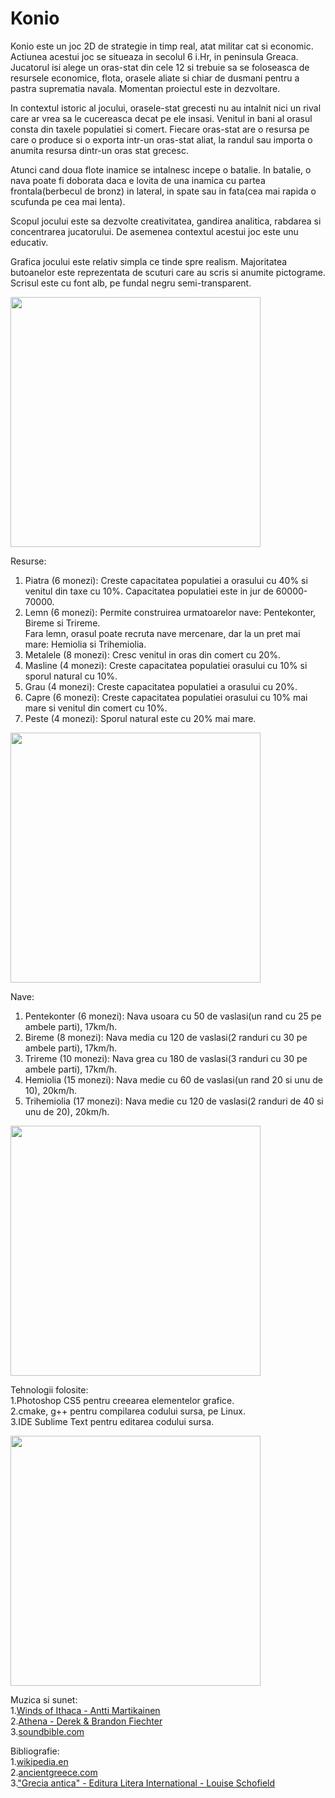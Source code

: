 # Konio

Konio este un joc 2D de strategie in timp real, atat militar cat si economic. Actiunea acestui joc se situeaza in secolul 6 i.Hr, in peninsula Greaca. Jucatorul isi alege un oras-stat din cele 12 si trebuie sa se foloseasca de resursele economice, flota, orasele aliate si chiar de dusmani pentru a pastra suprematia navala. Momentan proiectul este in dezvoltare.<br />

In contextul istoric al jocului, orasele-stat grecesti nu au intalnit nici un rival care ar vrea sa le cucereasca decat pe ele insasi. Venitul in bani al orasul consta din taxele populatiei si comert. Fiecare oras-stat are o resursa pe care o produce si o exporta intr-un oras-stat aliat, la randul sau importa o anumita resursa dintr-un oras stat grecesc.<br />

Atunci cand doua flote inamice se intalnesc incepe o batalie. In batalie, o nava poate fi doborata daca e lovita de una inamica cu partea frontala(berbecul de bronz) in lateral, in spate sau in fata(cea mai rapida o scufunda pe cea mai lenta).<br />

Scopul jocului este sa dezvolte creativitatea, gandirea analitica, rabdarea si concentrarea jucatorului. De asemenea contextul acestui joc este unu educativ.<br />

Grafica jocului este relativ simpla ce tinde spre realism. Majoritatea butoanelor este reprezentata de scuturi care au scris si anumite pictograme. Scrisul este cu font alb, pe fundal negru semi-transparent.<br />

<img style='height:400px;' src='http://i.imgur.com/6ksovPl.jpg'/>

Resurse:<br />
1. Piatra (6 monezi): Creste capacitatea populatiei a orasului cu 40% si venitul din taxe cu 10%. Capacitatea populatiei este in jur de 60000-70000.<br />
2. Lemn (6 monezi): Permite construirea urmatoarelor nave: Pentekonter, Bireme si Trireme.<br />
   Fara lemn, orasul poate recruta nave mercenare, dar la un pret mai mare: Hemiolia si Trihemiolia.<br />
3. Metalele (8 monezi): Cresc venitul in oras din comert cu 20%.<br />
4. Masline (4 monezi): Creste capacitatea populatiei orasului cu 10% si sporul natural cu 10%.<br />
5. Grau (4 monezi): Creste capacitatea populatiei a orasului cu 20%.<br />
6. Capre (6 monezi): Creste capacitatea populatiei orasului cu 10% mai mare si venitul din comert cu 10%.<br />
7. Peste (4 monezi): Sporul natural este cu 20% mai mare.<br />

<img style='height:400px;' src='http://imgur.com/aWZl6zF.jpg'>

Nave:<br />
1. Pentekonter (6 monezi): Nava usoara cu 50 de vaslasi(un rand cu 25 pe ambele parti), 17km/h.<br />
2. Bireme (8 monezi): Nava media cu 120 de vaslasi(2 randuri cu 30 pe ambele parti), 17km/h.<br />
3. Trireme (10 monezi): Nava grea cu 180 de vaslasi(3 randuri cu 30 pe ambele parti), 17km/h.<br />
4. Hemiolia (15 monezi): Nava medie cu 60 de vaslasi(un rand 20 si unu de 10), 20km/h.<br />
5. Trihemiolia (17 monezi): Nava medie cu 120 de vaslasi(2 randuri de 40 si unu de 20), 20km/h.<br />


<img style='height:400px;' src='http://imgur.com/2uL4G0O.jpg'>

Tehnologii folosite:<br />
1.Photoshop CS5 pentru creearea elementelor grafice.<br />
2.cmake, g++ pentru compilarea codului sursa, pe Linux.<br />
3.IDE Sublime Text pentru editarea codului sursa.<br />

<img style='height:400px;' src='http://imgur.com/2782saH.jpg'>

Muzica si sunet:<br />
1.<a href='https://www.youtube.com/watch?v=Eh51m6glEHo'>Winds of Ithaca - Antti Martikainen</a><br />
2.<a href='https://www.youtube.com/watch?v=L-xEJxmxY_w'>Athena - Derek & Brandon Fiechter</a><br />
3.<a href='www.soundbible.com'>soundbible.com</a><br />

Bibliografie:<br />
1.<a href='www.wikipedia.en'>wikipedia.en</a><br />
2.<a href='www.ancientgreece.com'>ancientgreece.com</a><br />
3.<a href='http://www.piticipecreier.ro/carte/52338-Grecia-antica.html'>"Grecia antica" - Editura Litera International - Louise Schofield</a><br />
